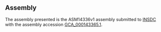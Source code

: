 

Assembly
--------

The assembly presented is the ASM14336v1 assembly submitted to
[INSDC](http://www.insdc.org) with the assembly accession
[GCA\_000143365.1](http://www.ebi.ac.uk/ena/data/view/GCA_000143365.1).

